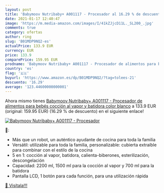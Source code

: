 ```yaml
---
layout: post
title: 'Babymoov Nutribaby+ A001117 - Procesador al 16.29 % de descuento'
date: 2021-01-17 12:40:47
image: 'https://m.media-amazon.com/images/I/41kZJjcD11L._SL200_.jpg'
comments: true
category: ofertas
author: ring
slug: 'B01MDP9NQ2-es'
actualPrice: 133.9 EUR
currency: EUR
price: 133.9
comparePrice: 159.95 EUR
prodname: 'Babymoov Nutribaby+ A001117 - Procesador de alimentos para bebés  cocción al vapor y batidora color blanco'
country: 'es'
flag: '🇪🇸'
buyurl: 'https://www.amazon.es/dp/B01MDP9NQ2/?tag=tolees-21'
descuento: '16.29'
average: '123.44600000000001'
---
```


Ahora mismo tienes [Babymoov Nutribaby+ A001117 - Procesador de alimentos para bebés  cocción al vapor y batidora color blanco](https://www.amazon.es/dp/B01MDP9NQ2/?tag=tolees-21) a 133.9 EUR (original: 159.95 EUR) (16.29 %  de descuento) en el siguiente enlace!

[![Babymoov Nutribaby+ A001117 - Procesador](https://m.media-amazon.com/images/I/41kZJjcD11L._SL200_.jpg)](https://www.amazon.es/dp/B01MDP9NQ2/?tag=tolees-21)

🔎:

- Más que un robot, un auténtico ayudante de cocina para toda la familia
- Versátil: utilizable para toda la familia, personalizable: cubierta extraíble para combinar con el estilo de la cocina
- 5 en 1: cocción al vapor, batidora, calienta-biberones, esterilización, descongelación
- Capacidad: 2200 ml, 1500 ml para la cocción al vapor y 700 ml para la batidora
- Pantalla LCD, 1 botón para cada función, para una utilización rápida

[🛒 Visítala!!!](https://www.amazon.es/dp/B01MDP9NQ2/?tag=tolees-21)
